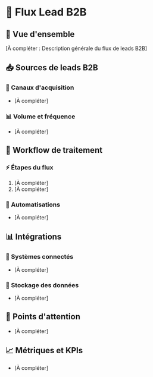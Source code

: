 # 🏢 Flux Lead B2B

## 🎯 Vue d'ensemble

[À compléter : Description générale du flux de leads B2B]

## 📥 Sources de leads B2B

### 🔗 Canaux d'acquisition
- [À compléter]

### 📊 Volume et fréquence
- [À compléter]

## 🔄 Workflow de traitement

### ⚡ Étapes du flux
1. [À compléter]
2. [À compléter]

### 🔧 Automatisations
- [À compléter]

## 📊 Intégrations

### 🔗 Systèmes connectés
- [À compléter]

### 💾 Stockage des données
- [À compléter]

## 🚨 Points d'attention
- [À compléter]

## 📈 Métriques et KPIs
- [À compléter] 